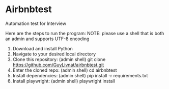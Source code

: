 # Airbnbtest
Automation test for Interview

Here are the steps to run the program:
NOTE: please use a shell that is both an admin and supports UTF-8 encoding
1. Download and install Python
2. Navigate to your desired local directory
3. Clone this repository: (admin shell) git clone https://github.com/GuyLivnat/airbnbtest.git
4. Enter the cloned repo: (admin shell) cd airbnbtest
5. Install dependencies: (admin shell) pip install -r requirements.txt
6. Install playwright: (admin shell) playwright install
